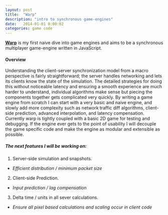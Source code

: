 ```yaml
---
layout: post
title:  "Warp"
description: "intro to synchronous game-engines"
date:   2014-01-01 0:00:02
categories: game code
---
```


[**Warp**][warp] is my first naive dive into game engines and aims to be a synchronous multiplayer game-engine written in JavaScript.

#### Overview

Understanding the client-server synchronization model from a macro perspective
is fairly straightforward; the server handles networking and lets its clients
know the state of the simulation. The detailed strategies for doing this without
noticeable latency and ensuring a smooth experience are much harder to
understand, individual algorithms make sense but piecing the components together
gets complicated very quickly. By writing a game engine from scratch I can start
with a very basic and naive engine, and slowly add more complexity such as
network traffic diff algorithms, client-side prediction, advanced interpolation,
and latency compensation. Currently warp is tightly coupled with a basic 2D game for testing and debugging. If the engine ever gets to the point of usability I will decouple the game specific code and make the engine as modular and extensible as possible.

##### The next features I will be working on:

1. Server-side simulation and snapshots.
- *Efficient distribution / minimum packet size*
2. Client-side Prediction.
- *Input prediction / lag compensation*
3. Delta time / units in all sever calculations.
- *Ensure all pixel based calculations and scaling occur in client code*

[warp]: https://github.com/alexfreska/warp
